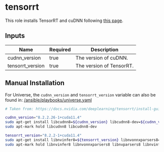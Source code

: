 # tensorrt

This role installs TensorRT and cuDNN following [this page](https://docs.nvidia.com/deeplearning/tensorrt/install-guide/index.html#installing).

## Inputs

| Name             | Required | Description              |
| ---------------- | -------- | ------------------------ |
| cudnn_version    | true     | The version of cuDNN.    |
| tensorrt_version | true     | The version of TensorRT. |

## Manual Installation

For Universe, the `cudnn_version` and `tensorrt_version` variable can also be found in:
[/ansible/playbooks/universe.yaml](/ansible/playbooks/universe.yaml)

```bash
# Taken from: https://docs.nvidia.com/deeplearning/tensorrt/install-guide/index.html#installing

cudnn_version="8.2.2.26-1+cuda11.4"
sudo apt-get install libcudnn8=${cudnn_version} libcudnn8-dev=${cudnn_version}
sudo apt-mark hold libcudnn8 libcudnn8-dev

tensorrt_version="8.2.2-1+cuda11.4"
sudo apt-get install libnvinfer8=${tensorrt_version} libnvonnxparsers8=${tensorrt_version} libnvparsers8=${tensorrt_version} libnvinfer-plugin8=${tensorrt_version} libnvinfer-dev=${tensorrt_version} libnvonnxparsers-dev=${tensorrt_version} libnvparsers-dev=${tensorrt_version} libnvinfer-plugin-dev=${tensorrt_version} python3-libnvinfer=${tensorrt_version}
sudo apt-mark hold libnvinfer8 libnvonnxparsers8 libnvparsers8 libnvinfer-plugin8 libnvinfer-dev libnvonnxparsers-dev libnvparsers-dev libnvinfer-plugin-dev python3-libnvinfer
```